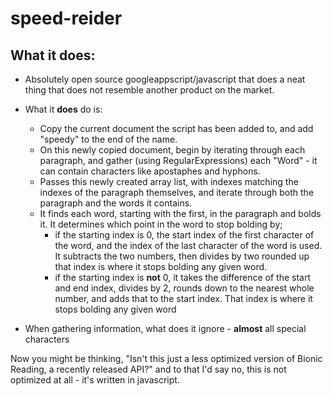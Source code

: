 # speed-reider

## What it does:

* Absolutely open source googleappscript/javascript that does a neat thing that does not resemble another product on the market.
* What it **does** do is:
  * Copy the current document the script has been added to, and add "speedy" to the end of the name.
  * On this newly copied document, begin by iterating through each paragraph, and gather (using RegularExpressions) each "Word" - it can contain characters like apostaphes and hyphons.
  * Passes this newly created array list, with indexes matching the indexes of the paragraph themselves, and iterate through both the paragraph and the words it contains.
  * It finds each word, starting with the first, in the paragraph and bolds it. It determines which point in the word to stop bolding by;
    * if the starting index is 0, the start index of the first character of the word, and the index of the last character of the word is used. It subtracts the two numbers, then divides by two rounded up that index is where it stops bolding any given word.
    * if the starting index is **not** 0, it takes the difference of the start and end index, divides by 2, rounds down to the nearest whole number, and adds that to the start index. That index is where it stops bolding any given word

* When gathering information, what does it ignore - **almost** all special characters


Now you might be thinking, "Isn't this just a less optimized version of Bionic Reading, a recently released API?" and to that I'd say no, this is not optimized at all - it's written in javascript. 

